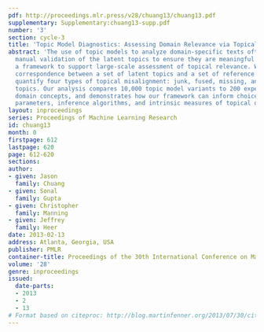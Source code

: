 ```yaml
---
pdf: http://proceedings.mlr.press/v28/chuang13/chuang13.pdf
supplementary: Supplementary:chuang13-supp.pdf
number: '3'
section: cycle-3
title: 'Topic Model Diagnostics: Assessing Domain Relevance via Topical Alignment'
abstract: 'The use of topic models to analyze domain-specific texts often requires
  manual validation of the latent topics to ensure they are meaningful. We introduce
  a framework to support large-scale assessment of topical relevance. We measure the
  correspondence between a set of latent topics and a set of reference concepts to
  quantify four types of topical misalignment: junk, fused, missing, and repeated
  topics. Our analysis compares 10,000 topic model variants to 200 expert-provided
  domain concepts, and demonstrates how our framework can inform choices of model
  parameters, inference algorithms, and intrinsic measures of topical quality.'
layout: inproceedings
series: Proceedings of Machine Learning Research
id: chuang13
month: 0
firstpage: 612
lastpage: 620
page: 612-620
sections: 
author:
- given: Jason
  family: Chuang
- given: Sonal
  family: Gupta
- given: Christopher
  family: Manning
- given: Jeffrey
  family: Heer
date: 2013-02-13
address: Atlanta, Georgia, USA
publisher: PMLR
container-title: Proceedings of the 30th International Conference on Machine Learning
volume: '28'
genre: inproceedings
issued:
  date-parts:
  - 2013
  - 2
  - 13
# Format based on citeproc: http://blog.martinfenner.org/2013/07/30/citeproc-yaml-for-bibliographies/
---
```

